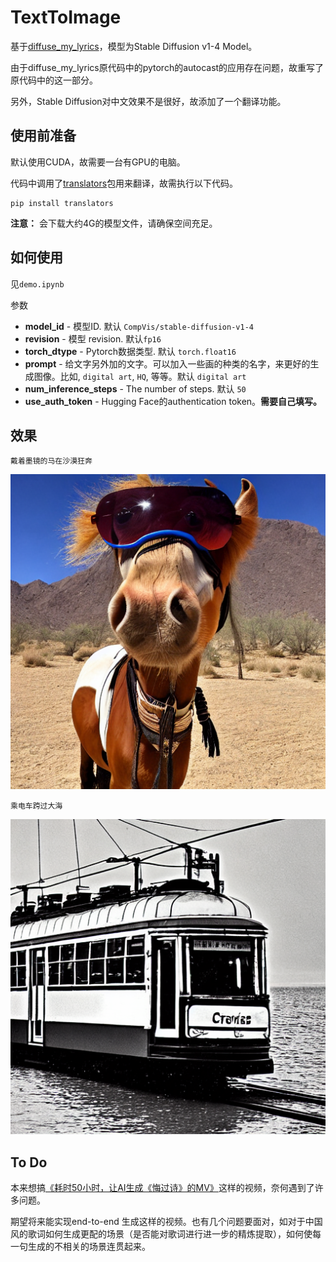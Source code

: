 # TextToImage
基于[diffuse_my_lyrics](https://github.com/MichaelisTrofficus/diffuse_my_lyrics)，模型为Stable Diffusion v1-4 Model。

由于diffuse_my_lyrics原代码中的pytorch的autocast的应用存在问题，故重写了原代码中的这一部分。

另外，Stable Diffusion对中文效果不是很好，故添加了一个翻译功能。

## 使用前准备

默认使用CUDA，故需要一台有GPU的电脑。

代码中调用了[translators](https://github.com/UlionTse/translators)包用来翻译，故需执行以下代码。

```
pip install translators
```

**注意：** 会下载大约4G的模型文件，请确保空间充足。

## 如何使用

 见`demo.ipynb`

参数

- **model_id** - 模型ID. 默认 `CompVis/stable-diffusion-v1-4`
- **revision** - 模型 revision. 默认`fp16`
- **torch_dtype** - Pytorch数据类型. 默认 `torch.float16`
- **prompt** - 给文字另外加的文字。可以加入一些画的种类的名字，来更好的生成图像。比如, `digital art`, `HQ`, 等等。默认 `digital art`
- **num_inference_steps** - The number of steps. 默认 `50`
- **use_auth_token** - Hugging Face的authentication token。**需要自己填写。**

## 效果

`戴着墨镜的马在沙漠狂奔`

<p align="center"><img src="image/0.png?raw=true" alt="Comparison"></p>

`乘电车跨过大海`

<p align="center"><img src="image/1.png?raw=true" alt="Comparison"></p>

## To Do

本来想搞[《耗时50小时，让AI生成《悔过诗》的MV》](https://www.bilibili.com/video/BV1GG4y1e7Mf)这样的视频，奈何遇到了许多问题。

期望将来能实现end-to-end 生成这样的视频。也有几个问题要面对，如对于中国风的歌词如何生成更配的场景（是否能对歌词进行进一步的精炼提取），如何使每一句生成的不相关的场景连贯起来。
